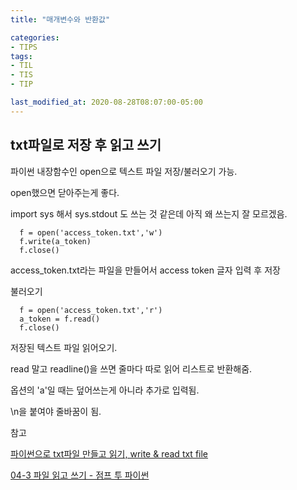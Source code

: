 ```yaml
---
title: "매개변수와 반환값"

categories:
- TIPS
tags:
- TIL
- TIS
- TIP

last_modified_at: 2020-08-28T08:07:00-05:00
---
```


## txt파일로 저장 후 읽고 쓰기

파이썬 내장함수인 open으로 텍스트 파일 저장/불러오기 가능.

open했으면 닫아주는게 좋다.

import sys 해서 sys.stdout 도 쓰는 것 같은데 아직 왜 쓰는지 잘 모르겠음.


      f = open('access_token.txt','w')
      f.write(a_token)
      f.close()

access_token.txt라는 파일을 만들어서 access token 글자 입력 후 저장

불러오기

      f = open('access_token.txt','r')
      a_token = f.read()
      f.close()

저장된 텍스트 파일 읽어오기.

read 말고 readline()을 쓰면 줄마다 따로 읽어 리스트로 반환해줌.

옵션의 'a'일 때는 덮어쓰는게 아니라 추가로 입력됨.

\n을 붙여야 줄바꿈이 됨.

참고 

[파이썬으로 txt파일 만들고 읽기, write & read txt file](https://itissmart.tistory.com/49)

[04-3 파일 읽고 쓰기 - 점프 투 파이썬](https://wikidocs.net/26)
